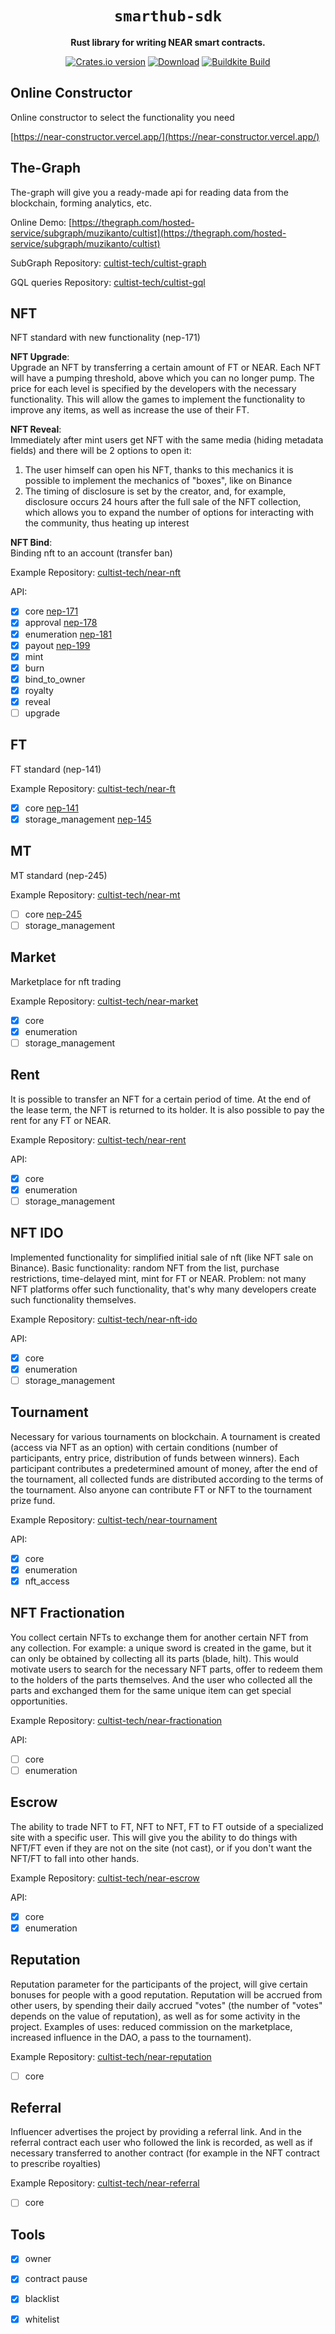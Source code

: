 <div align="center">

  <h1><code>smarthub-sdk</code></h1>

  <p>
    <strong>Rust library for writing NEAR smart contracts.</strong>
  </p>

  <p>
    <a href="https://crates.io/crates/smarthub-sdk"><img src="https://img.shields.io/crates/v/smarthub-sdk.svg?style=flat-square" alt="Crates.io version" /></a>
    <a href="https://crates.io/crates/smarthub-sdk"><img src="https://img.shields.io/crates/d/smarthub-sdk.svg?style=flat-square" alt="Download" /></a>
    <a href="https://buildkite.com/nearprotocol/smarthub-sdk-rs"><img src="https://badge.buildkite.com/3bdfe06edbbfe67700833f865fe573b9ac6db517392bfc97dc.svg" alt="Buildkite Build" /></a>
  </p>
</div>

## Online Constructor

Online constructor to select the functionality you need

[https://near-constructor.vercel.app/](https://near-constructor.vercel.app/)

## The-Graph

The-graph will give you a ready-made api for reading data from the blockchain, forming analytics, etc. 

Online Demo:
[https://thegraph.com/hosted-service/subgraph/muzikanto/cultist](https://thegraph.com/hosted-service/subgraph/muzikanto/cultist)

SubGraph Repository: 
[cultist-tech/cultist-graph](https://github.com/cultist-tech/cultist-graph)

GQL queries Repository:
[cultist-tech/cultist-gql](https://github.com/cultist-tech/cultist-gql)

## NFT

NFT standard with new functionality (nep-171)

<b>NFT Upgrade</b>:                                                                
Upgrade an NFT by transferring a certain amount of FT or NEAR. Each NFT will have a pumping threshold, above which you can no longer pump. The price for each level is specified by the developers with the necessary functionality. This will allow the games to implement the functionality to improve any items, as well as increase the use of their FT.

<b>NFT Reveal</b>:                                                 
Immediately after mint users get NFT with the same media (hiding metadata fields) and there will be 2 options to open it:
1. The user himself can open his NFT, thanks to this mechanics it is possible to implement the mechanics of "boxes", like on Binance
2. The timing of disclosure is set by the creator, and, for example, disclosure occurs 24 hours after the full sale of the NFT collection, which allows you to expand the number of options for interacting with the community, thus heating up interest

<b>NFT Bind</b>:                                                                
Binding nft to an account (transfer ban)

Example Repository:
[cultist-tech/near-nft](https://github.com/cultist-tech/near-nft)

API:

- [x] core [nep-171](https://github.com/near/NEPs/blob/master/neps/nep-0171.md)
- [x] approval [nep-178](https://github.com/near/NEPs/blob/master/neps/nep-0178.md)
- [x] enumeration [nep-181](https://github.com/near/NEPs/blob/master/neps/nep-0181.md)
- [x] payout [nep-199](https://github.com/near/NEPs/blob/master/neps/nep-199.md)
- [x] mint
- [x] burn
- [x] bind_to_owner
- [x] royalty
- [x] reveal
- [ ] upgrade

## FT

FT standard (nep-141)

Example Repository:
[cultist-tech/near-ft](https://github.com/cultist-tech/near-ft)

- [x] core [nep-141](https://github.com/near/NEPs/blob/master/neps/nep-141.md)
- [x] storage_management [nep-145](https://github.com/near/NEPs/blob/master/neps/nep-145.md)

## MT

MT standard (nep-245)

Example Repository:
[cultist-tech/near-mt](https://github.com/cultist-tech/near-mt)

- [ ] core [nep-245](https://github.com/near/NEPs/blob/master/neps/nep-245.md)
- [ ] storage_management

## Market

Marketplace for nft trading

Example Repository:
[cultist-tech/near-market](https://github.com/cultist-tech/near-market)

- [x] core
- [x] enumeration
- [ ] storage_management

## Rent

It is possible to transfer an NFT for a certain period of time. At the end of the lease term, the NFT is returned to its holder. It is also possible to pay the rent for any FT or NEAR. 

Example Repository:
[cultist-tech/near-rent](https://github.com/cultist-tech/near-rent)

API:

- [x] core
- [x] enumeration
- [ ] storage_management

## NFT IDO

Implemented functionality for simplified initial sale of nft (like NFT sale on Binance). Basic functionality: random NFT from the list, purchase restrictions, time-delayed mint, mint for FT or NEAR. Problem: not many NFT platforms offer such functionality, that's why many developers create such functionality themselves.

Example Repository:
[cultist-tech/near-nft-ido](https://github.com/cultist-tech/near-nft-ido)

API:

- [x] core
- [x] enumeration
- [ ] storage_management

## Tournament

Necessary for various tournaments on blockchain. A tournament is created (access via NFT as an option) with certain conditions (number of participants, entry price, distribution of funds between winners). Each participant contributes a predetermined amount of money, after the end of the tournament, all collected funds are distributed according to the terms of the tournament. Also anyone can contribute FT or NFT to the tournament prize fund.
              
Example Repository:
[cultist-tech/near-tournament](https://github.com/cultist-tech/near-tournament)

API:

- [x] core
- [x] enumeration
- [x] nft_access

## NFT Fractionation

You collect certain NFTs to exchange them for another certain NFT from any collection. For example: a unique sword is created in the game, but it can only be obtained by collecting all its parts (blade, hilt). This would motivate users to search for the necessary NFT parts, offer to redeem them to the holders of the parts themselves. And the user who collected all the parts and exchanged them for the same unique item can get special opportunities. 

Example Repository:
[cultist-tech/near-fractionation](https://github.com/cultist-tech/near-fractionation)

API:

- [ ] core
- [ ] enumeration

## Escrow

The ability to trade NFT to FT, NFT to NFT, FT to FT outside of a specialized site with a specific user. This will give you the ability to do things with NFT/FT even if they are not on the site (not cast), or if you don't want the NFT/FT to fall into other hands.

Example Repository:
[cultist-tech/near-escrow](https://github.com/cultist-tech/near-escrow)

API:

- [x] core
- [x] enumeration

## Reputation

Reputation parameter for the participants of the project, will give certain bonuses for people with a good reputation. Reputation will be accrued from other users, by spending their daily accrued "votes" (the number of "votes" depends on the value of reputation), as well as for some activity in the project. Examples of uses: reduced commission on the marketplace, increased influence in the DAO, a pass to the tournament).

Example Repository:
[cultist-tech/near-reputation](https://github.com/cultist-tech/near-reputation)

- [ ] core

## Referral

Influencer advertises the project by providing a referral link. And in the referral contract each user who followed the link is recorded, as well as if necessary transferred to another contract (for example in the NFT contract to prescribe royalties)

Example Repository:
[cultist-tech/near-referral](https://github.com/cultist-tech/near-referral)

- [ ] core

## Tools

- [x] owner
- [x] contract pause
- [x] blacklist
- [x] whitelist


